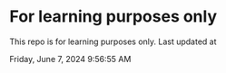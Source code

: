 # For learning purposes only
This repo is for learning purposes only.
Last updated at

Friday, June 7, 2024 9:56:55 AM

